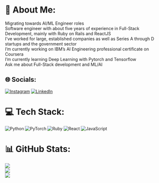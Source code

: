 # 💫 About Me:
Migrating towards AI/ML Engineer roles <br>
Software engineer with about five years of experience in Full-Stack Development, mainly with Ruby on Rails and ReactJS <br>
I've worked for large, established companies as well as Series A through D startups and the government sector <br>
I’m currently working on IBM’s AI Engineering professional certificate on Coursera <br>
I’m currently learning Deep Learning with Pytorch and Tensorflow<br>Ask me about Full-Stack development and ML/AI


## 🌐 Socials:
[![Instagram](https://img.shields.io/badge/Instagram-%23E4405F.svg?logo=Instagram&logoColor=white)](https://instagram.com/oteomoura) [![LinkedIn](https://img.shields.io/badge/LinkedIn-%230077B5.svg?logo=linkedin&logoColor=white)](https://linkedin.com/in/teogenesmoura) 

# 💻 Tech Stack:
![Python](https://img.shields.io/badge/python-3670A0?style=for-the-badge&logo=python&logoColor=ffdd54) ![PyTorch](https://img.shields.io/badge/PyTorch-%23EE4C2C.svg?style=for-the-badge&logo=PyTorch&logoColor=white) ![Ruby](https://img.shields.io/badge/ruby-%23CC342D.svg?style=for-the-badge&logo=ruby&logoColor=white) ![React](https://img.shields.io/badge/react-%2320232a.svg?style=for-the-badge&logo=react&logoColor=%2361DAFB) ![JavaScript](https://img.shields.io/badge/javascript-%23323330.svg?style=for-the-badge&logo=javascript&logoColor=%23F7DF1E)
# 📊 GitHub Stats:
![](https://github-readme-stats.vercel.app/api?username=teogenesmoura&theme=tokyonight&hide_border=false&include_all_commits=true&count_private=true)<br/>
![](https://github-readme-streak-stats.herokuapp.com/?user=teogenesmoura&theme=tokyonight&hide_border=false)<br/>
![](https://github-readme-stats.vercel.app/api/top-langs/?username=teogenesmoura&theme=tokyonight&hide_border=false&include_all_commits=true&count_private=true&layout=compact)
